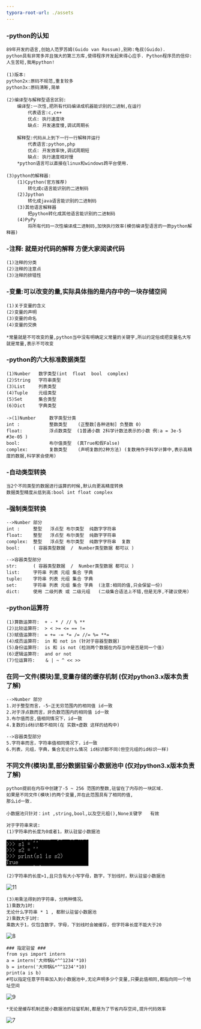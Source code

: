 ```yaml
---
typora-root-url: ./assets
---
```

### -python的认知
```
89年开发的语言,创始人范罗苏姆(Guido van Rossum),别称:龟叔(Guido). 
python具有非常多并且强大的第三方库,使得程序开发起来得心应手. Python程序员的信仰:人生苦短,我用python!

(1)版本:
python2x:原码不规范,重复较多
python3x:原码清晰,简单
	
(2)编译型与解释型语言区别:
	编译型:一次性,把所有代码编译成机器能识别的二进制,在运行
		代表语言:c,c++
		优点: 执行速度块
		缺点: 开发速度慢,调试周期长
		
	解释型:代码从上到下一行一行解释并运行 
		代表语言:python,php
		优点: 开发效率快,调试周期短
		缺点: 执行速度相对慢
	*python语言可以直接在linux和windows跨平台使用.

(3)python的解释器:
    (1)Cpython(官方推荐)
    	转化成c语言能识别的二进制码
    (2)Jpython
    	转化成java语言能识别的二进制码
    (3)其他语言解释器
    	把python转化成其他语言能识别的二进制码
    (4)PyPy
    	将所有代码一次性编译成二进制码,加快执行效率(模仿编译型语言的一款python解释器)

```

### -注释: 就是对代码的解释 方便大家阅读代码
```
(1)注释的分类
(2)注释的注意点
(3)注释的排错性
```

### -变量:可以改变的量,实际具体指的是内存中的一块存储空间
```
(1)关于变量的含义
(2)变量的声明
(3)变量的命名
(4)变量的交换

*常量就是不可改变的量,python当中没有明确定义常量的关键字,所以约定俗成把变量名大写就是常量,表示不可改变
```
### -python的六大标准数据类型
```
(1)Number   数字类型(int  float  bool  complex)
(2)String	字符串类型
(3)List		列表类型
(4)Tuple	元组类型
(5)Set		集合类型
(6)Dict		字典类型

->(1)Number 	数字类型分类
int :    		整数类型    (正整数[各种进制] 负整数 0)
float:   		浮点数类型  (1普通小数 2科学计数法表示的小数 例:a = 3e-5  #3e-05 )
bool:    		布尔值类型  (真True和假False)
complex: 		复数类型    (声明复数的2种方法) (复数用作于科学计算中,表示高精度的数据,科学家会使用)	
```


### -自动类型转换

```
当2个不同类型的数据进行运算的时候,默认向更高精度转换
数据类型精度从低到高:bool int float complex
```
### -强制类型转换

```
-->Number 部分
int :     整型   浮点型 布尔类型  纯数字字符串
float:    整型   浮点型 布尔类型  纯数字字符串
complex:  整型   浮点型 布尔类型  纯数字字符串  复数
bool: 	  ( 容器类型数据  /  Number类型数据 都可以 )
```
```
-->容器类型部分
str:	  ( 容器类型数据  /  Number类型数据 都可以 )
list:  	  字符串 列表 元组 集合 字典
tuple: 	  字符串 列表 元组 集合 字典
set:   	  字符串 列表 元组 集合 字典  (注意:相同的值,只会保留一份)
dict:	  使用 二级列表 或 二级元组   (二级集合语法上不错,但是无序,不建议使用)
```
### -python运算符

```
(1)算数运算符:  + - * / // % **
(2)比较运算符:  > < >= <= == !=   
(3)赋值运算符:  = += -= *= /= //= %= **=
(4)成员运算符:  in 和 not in (针对于容器型数据)
(5)身份运算符:  is 和 is not (检测两个数据在内存当中是否是同一个值)  
(6)逻辑运算符:  and or not
(7)位运算符:    & | ~ ^ << >>
```

### 在同一文件(模块)里,变量存储的缓存机制 (仅对python3.x版本负责 了解)


```
-->Number 部分
1.对于整型而言，-5~正无穷范围内的相同值 id一致
2.对于浮点数而言，非负数范围内的相同值 id一致
3.布尔值而言,值相同情况下，id一致
4.复数的id标识都不相同(在 实数+虚数 这样的结构中)
```

```
-->容器类型部分
5.字符串而言，字符串值相同情况下，id一致
6.列表，元组，字典，集合无论什么情况 id标识都不同(但空元组的id标识一样)
```
### 不同文件(模块)里,部分数据驻留小数据池中 (仅对python3.x版本负责 了解)
```
python提前在内存中创建了-5 ~ 256 范围的整数,驻留在了内存的一块区域.
如果是不同文件(模块)的两个变量,并在此范围具有了相同的值,
那么id一致.

小数据池只针对：int ,string,bool,以及空元祖(),None关键字   有效
```
```
对于字符串来说:
(1)字符串的长度为0或者1，默认驻留小数据池
```

![1](/../assets/1.png)

```
(2)字符串的长度>1,且只含有大小写字母，数字，下划线时，默认驻留小数据池
```

![11](/2.png)

```
(3)用乘法得到的字符串，分两种情况。
1)乘数为1时:
无论什么字符串 * 1 , 都默认驻留小数据池
2)乘数大于1时:
乘数大于1，仅包含数字，字母，下划线时会被缓存，但字符串长度不能大于20
```

![8](/8.png)

```
### 指定驻留 ###
from sys import intern
a = intern('大帅锅&*^^1234'*10)
b = intern('大帅锅&*^^1234'*10)
print(a is b)
#可以指定任意字符串加入到小数据池中,无论声明多少个变量,只要此值相同,都指向同一个地址空间
```

![9](/9.png)
```
*无论是缓存机制还是小数据池的驻留机制,都是为了节省内存空间,提升代码效率
```

![7](/7.jpg)